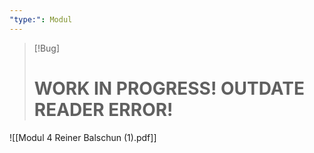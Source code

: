 ```yaml
---
"type:": Modul
---
```


> [!Bug]
> # WORK IN PROGRESS! OUTDATE READER ERROR!

![[Modul 4 Reiner Balschun (1).pdf]]